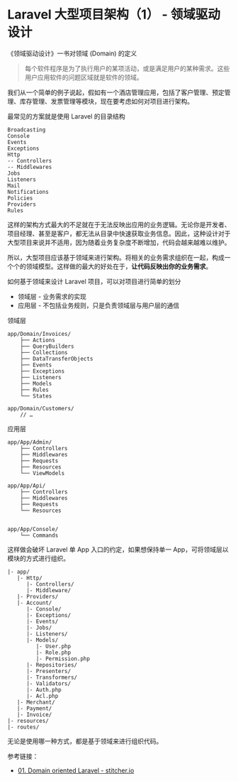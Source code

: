 # Laravel 大型项目架构（1） - 领域驱动设计

《领域驱动设计》一书对领域 (Domain) 的定义

> 每个软件程序是为了执行用户的某项活动，或是满足用户的某种需求。这些用户应用软件的问题区域就是软件的领域。

我们从一个简单的例子说起，假如有一个酒店管理应用，包括了客户管理、预定管理、库存管理、发票管理等模块，现在要考虑如何对项目进行架构。

最常见的方案就是使用 Laravel 的目录结构

```
Broadcasting
Console
Events
Exceptions
Http
-- Controllers
-- Middlewares
Jobs
Listeners
Mail
Notifications
Policies
Providers
Rules
```

这样的架构方式最大的不足就在于无法反映出应用的业务逻辑。无论你是开发者、项目经理、甚至是客户，都无法从目录中快速获取业务信息。因此，这种设计对于大型项目来说并不适用，因为随着业务复杂度不断增加，代码会越来越难以维护。

所以，大型项目应该基于领域来进行架构。将相关的业务需求组织在一起，构成一个个的领域模型。这样做的最大的好处在于，**让代码反映出你的业务需求**。

如何基于领域来设计 Laravel 项目，可以对项目进行简单的划分

* 领域层 - 业务需求的实现
* 应用层 - 不包括业务规则，只是负责领域层与用户层的通信

领域层

```
app/Domain/Invoices/
    ├── Actions
    ├── QueryBuilders
    ├── Collections
    ├── DataTransferObjects
    ├── Events
    ├── Exceptions
    ├── Listeners
    ├── Models
    ├── Rules
    └── States

app/Domain/Customers/
    // …
```

应用层

```
app/App/Admin/
    ├── Controllers
    ├── Middlewares
    ├── Requests
    ├── Resources
    └── ViewModels

app/App/Api/
    ├── Controllers
    ├── Middlewares
    ├── Requests
    └── Resources


app/App/Console/
    └── Commands
```

这样做会破坏 Laravel 单 App 入口的约定，如果想保持单一 App，可将领域层以模块的方式进行组织。

```
|- app/
   |- Http/
      |- Controllers/
      |- Middleware/
   |- Providers/
   |- Account/
      |- Console/
      |- Exceptions/
      |- Events/
      |- Jobs/
      |- Listeners/
      |- Models/
         |- User.php
         |- Role.php
         |- Permission.php
      |- Repositories/
      |- Presenters/
      |- Transformers/
      |- Validators/
      |- Auth.php
      |- Acl.php
   |- Merchant/
   |- Payment/
   |- Invoice/
|- resources/
|- routes/
```

无论是使用哪一种方式，都是基于领域来进行组织代码。

参考链接：

* [01. Domain oriented Laravel - stitcher.io](https://stitcher.io/blog/laravel-beyond-crud-01-domain-oriented-laravel)